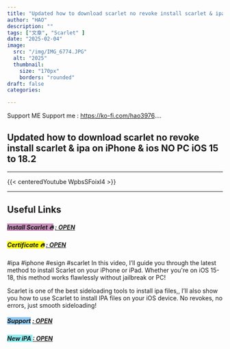 ```yaml
---
title: "Updated how to download scarlet no revoke install scarlet & ipa on iPhone & ios NO PC iOS 15 to 18.2"
author: "HAO"
description: ""
tags: ["文章", "Scarlet" ]
date: "2025-02-04"
image:
  src: "/img/IMG_6774.JPG"
  alt: "2025"
  thumbnail:
    size: "170px"
    borders: "rounded"
draft: false
categories:

---
```


Support ME 
Support me : https://ko-fi.com/hao3976....
<!--more-->

## **Updated how to download scarlet no revoke install scarlet & ipa on iPhone & ios NO PC iOS 15 to 18.2**

---
{{< centeredYoutube WpbsSFoixl4 >}}

---

## **Useful Links**

##### **<font style="background: #C78CBA"> Install Scarlet 🔥</font>** **[  : OPEN](https://beacons.ai/dack420/home)**

##### **<font style="background: yellow"> Certificate 🔥</font>** **[  : OPEN](https://www.mediafire.com/file/3zq8x5ksvvf6hem/Sunshine_Insurance_Group_Co.%2C_Ltd_-_nabzclan-2.zip/file)**

#ipa #iphone #esign #scarlet 
In this video, I’ll guide you through the latest method to install Scarlet on your iPhone or iPad. Whether you're on iOS 15-18, this method works flawlessly without jailbreak or PC! 

Scarlet is one of the best sideloading tools to install ipa files,, I’ll also show you how to use Scarlet to install IPA files on your iOS device. No revokes, no errors, just smooth sideloading! 

##### **<and font style="background: #8dc7f0 "> Support</font>** **[  : OPEN](https://ko-fi.com/hao3976)**

##### **<and font style="background: #8dedf0 "> New iPA </font>** **[  : OPEN](https://www.patreon.com/hao8?utm_medium=unknown&utm_source=join_link&utm_campaign=creatorshare_creator&utm_content=copyLink)**